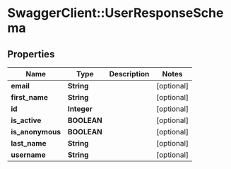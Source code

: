 # SwaggerClient::UserResponseSchema

## Properties
Name | Type | Description | Notes
------------ | ------------- | ------------- | -------------
**email** | **String** |  | [optional] 
**first_name** | **String** |  | [optional] 
**id** | **Integer** |  | [optional] 
**is_active** | **BOOLEAN** |  | [optional] 
**is_anonymous** | **BOOLEAN** |  | [optional] 
**last_name** | **String** |  | [optional] 
**username** | **String** |  | [optional] 

